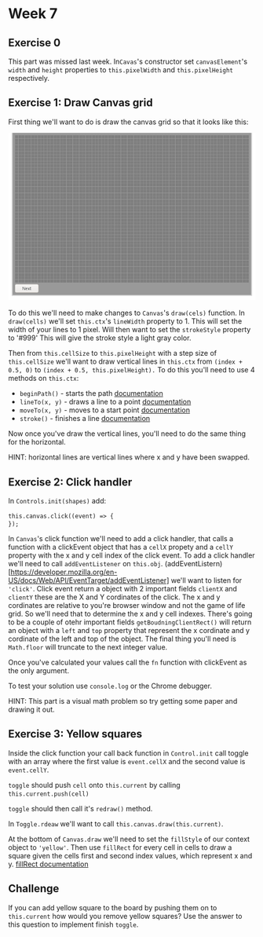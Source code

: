 # Week 7

## Exercise 0

This part was missed last week. In`Cavas`'s constructor set `canvasElement`'s
`width` and `height` properties to `this.pixelWidth` and `this.pixelHeight`
respectively.

## Exercise 1: Draw Canvas grid

First thing we'll want to do is draw the canvas grid so that it looks like this:

![picture of canvas grid](/exercises/canvas_grid.png)

To do this we'll need to make changes to `Canvas`'s `draw(cels)` function. In
`draw(cells)` we'll set `this.ctx`'s `lineWidth` property to 1. This will set
the width of your lines to 1 pixel. Will then want to set the `strokeStyle`
property to '#999' This will give the stroke style a light gray color.

Then from `this.cellSize` to `this.pixelHeight` with a step size of `this.cellSize`
we'll want to draw vertical lines in `this.ctx` from `(index + 0.5, 0)` to
`(index + 0.5, this.pixelHeight).` To do this you'll need to use 4 methods on
`this.ctx`:

* `beginPath()` - starts the path [documentation](https://developer.mozilla.org/en-US/docs/Web/API/CanvasRenderingContext2D/beginPath)
* `lineTo(x, y)` - draws a line to a point [documentation](https://developer.mozilla.org/en-US/docs/Web/API/CanvasRenderingContext2D/lineTo)
* `moveTo(x, y)` - moves to a start point [documentation](https://developer.mozilla.org/en-US/docs/Web/API/CanvasRenderingContext2D/moveTo)
* `stroke()` - finishes a line [documentation](https://developer.mozilla.org/en-US/docs/Web/API/CanvasRenderingContext2D/stroke)

Now once you've draw the vertical lines, you'll need to do the same thing for
the horizontal.

HINT: horizontal lines are vertical lines where x and y have been swapped.


## Exercise 2: Click handler

In `Controls.init(shapes)` add:

```
this.canvas.click((event) => {
});
```

In `Canvas`'s click function we'll need to add a click handler, that calls a
function with a clickEvent object that has a `cellX` propety and a `cellY`
property with the x and y cell index of the click event. To add a click handler
we'll need to call `addEventListener` on `this.obj`. (addEventListern)[https://developer.mozilla.org/en-US/docs/Web/API/EventTarget/addEventListener]
we'll want to listen for `'click'`. Click event return a object with 2 important
fields `clientX` and `clientY` these are the X and Y cordinates of the click. The
x and y cordinates are relative to you're browser window and not the game of life
grid. So we'll need that to determine the x and y cell indexes. There's going to
be a couple of otehr important fields `getBoudningClientRect()` will return an
object with a `left` and `top` property that represent the x cordinate and y cordinate
of the left and top of the object. The final thing you'll need is `Math.floor`
will truncate to the next integer value.

Once you've calculated your values call the `fn` function with clickEvent as the
only argument.

To test your solution use `console.log` or the Chrome debugger.

HINT: This part is a visual math problem so try getting some paper and drawing it
out.



## Exercise 3: Yellow squares

Inside the click function your call back function in `Control.init` call
toggle with an array where the first value is `event.cellX` and the second value
is `event.cellY`.

`toggle` should push `cell` onto `this.current` by calling `this.current.push(cell)`

`toggle` should then call it's `redraw()` method.

In `Toggle.rdeaw` we'll want to call `this.canvas.draw(this.current)`.

At the bottom of `Canvas.draw` we'll need to set the `fillStyle` of our context
object to `'yellow'`. Then use `fillRect` for every cell in cells to draw a square
given the cells first and second index values, which represent x and y.
[fillRect documentation](https://developer.mozilla.org/en-US/docs/Web/API/CanvasRenderingContext2D/fillRect)


## Challenge

If you can add yellow square to the board by pushing them on to `this.current`
how would you remove yellow squares? Use the answer to this question to implement
finish `toggle`.

